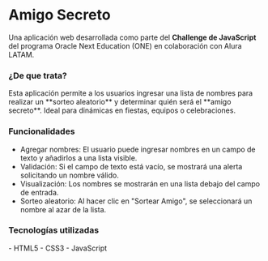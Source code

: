 <h1> Amigo Secreto </h1>

Una aplicación web desarrollada como parte del **Challenge de JavaScript** del programa Oracle Next Education (ONE) en colaboración con Alura LATAM.

<h3>¿De que trata?</h3>
Esta aplicación permite a los usuarios ingresar una lista de nombres para realizar un **sorteo aleatorio** y determinar quién será el **amigo secreto**. Ideal para dinámicas en fiestas, equipos o celebraciones.

<h3>Funcionalidades</h3>


-  Agregar nombres: El usuario puede ingresar nombres en un campo de texto y añadirlos a una lista visible.
-  Validación: Si el campo de texto está vacío, se mostrará una alerta solicitando un nombre válido.
-  Visualización: Los nombres se mostrarán en una lista debajo del campo de entrada.
-  Sorteo aleatorio: Al hacer clic en "Sortear Amigo", se seleccionará un nombre al azar de la lista.

<h3>Tecnologías utilizadas</h3>
- HTML5
- CSS3
- JavaScript

